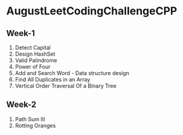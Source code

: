 # AugustLeetCodingChallengeCPP

## Week-1

1. Detect Capital
2. Design HashSet
3. Valid Palindrome
4. Power of Four
5. Add and Search Word - Data structure design
6. Find All Duplicates in an Array
7. Vertical Order Traversal Of a Binary Tree

## Week-2

1. Path Sum III
2. Rotting Oranges
